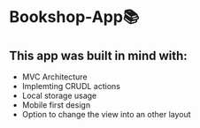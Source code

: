 # Bookshop-App📚
## This app was built in mind with:
- MVC Architecture
- Implemting CRUDL actions
- Local storage usage
- Mobile first design 
- Option to change the view into an other layout

